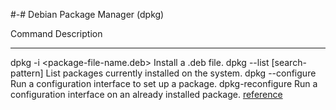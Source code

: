 #-# Debian Package Manager (dpkg)

Command                                    Description
-------                                    -----------
dpkg -i <package-file-name.deb>            Install a .deb file.
dpkg --list [search-pattern]               List packages currently installed on the system.
dpkg --configure                           Run a configuration interface to set up a package.
dpkg-reconfigure                           Run a configuration interface on an already installed package.
[reference](https://github.com/vrachieru/cheatsheet)
